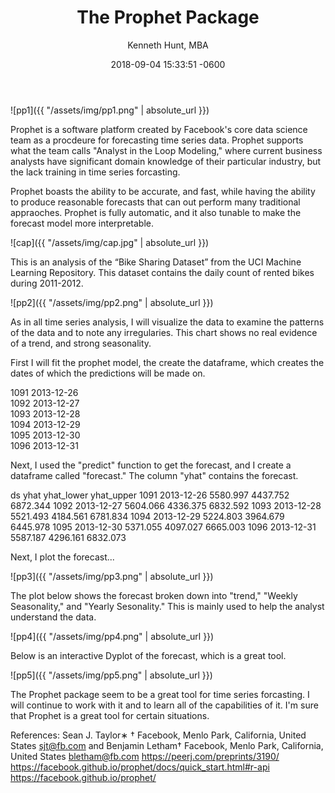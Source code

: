 ﻿---
layout: post
title:  "The Prophet Package"
date:   2018-09-04 15:33:51 -0600
author: "Kenneth Hunt, MBA"
image: me3.JPG
---

![pp1]({{ "/assets/img/pp1.png" | absolute_url }})

Prophet is a software platform created by Facebook's core data science team as a procdeure for 
forecasting time series data. Prophet supports what the team calls "Analyst in the Loop Modeling,"
where current business analysts have significant domain knowledge of their particular industry, but 
the lack training in time series forcasting. 

Prophet boasts the ability to be accurate, and fast, while having the ability to produce reasonable 
forecasts that can out perform many traditional appraoches. Prophet is fully automatic, and it also 
tunable to make the forecast model more interpretable.

![cap]({{ "/assets/img/cap.jpg" | absolute_url }})

This is an analysis of the “Bike Sharing Dataset” from the UCI Machine Learning Repository. This dataset
contains the daily count of rented bikes during 2011-2012.

![pp2]({{ "/assets/img/pp2.png" | absolute_url }})

As in all time series analysis, I will visualize the data to examine the patterns of the data and to note 
any irregularies. This chart shows no real evidence of a trend, and strong seasonality.

First I will fit the prophet model, the create the dataframe, which creates the dates of which the predictions
 will be made on. 

1091	2013-12-26			
1092	2013-12-27			
1093	2013-12-28			
1094	2013-12-29			
1095	2013-12-30			
1096	2013-12-31	

Next, I used the "predict" function to get the forecast, and I create a dataframe called "forecast." The column 
"yhat" contains the forecast. 

 ds     yhat yhat_lower yhat_upper
1091 2013-12-26 5580.997   4437.752   6872.344
1092 2013-12-27 5604.066   4336.375   6832.592
1093 2013-12-28 5521.493   4184.561   6781.834
1094 2013-12-29 5224.803   3964.679   6445.978
1095 2013-12-30 5371.055   4097.027   6665.003
1096 2013-12-31 5587.187   4296.161   6832.073

Next, I plot the forecast...

![pp3]({{ "/assets/img/pp3.png" | absolute_url }})

The plot below shows the forecast broken down into "trend," "Weekly Seasonality," and "Yearly Sesonality." This
is mainly used to help the analyst understand the data. 

![pp4]({{ "/assets/img/pp4.png" | absolute_url }})

Below is an interactive Dyplot of the forecast, which is a great tool. 

![pp5]({{ "/assets/img/pp5.png" | absolute_url }})

The Prophet package seem to be a great tool for time series forcasting. I will continue to work with it and to learn all of the 
capabilities of it. I'm sure that Prophet is a great tool for certain situations. 









<!-- Global site tag (gtag.js) - Google Analytics -->
<script async src="https://www.googletagmanager.com/gtag/js?id=UA-125151167-1"></script>
<script>
  window.dataLayer = window.dataLayer || [];
  function gtag(){dataLayer.push(arguments);}
  gtag('js', new Date());

  gtag('config', 'UA-125151167-1');
</script>











References:
Sean J. Taylor∗
†
Facebook, Menlo Park, California, United States
sjt@fb.com
and
Benjamin Letham†
Facebook, Menlo Park, California, United States
bletham@fb.com
https://peerj.com/preprints/3190/
https://facebook.github.io/prophet/docs/quick_start.html#r-api
https://facebook.github.io/prophet/





 





